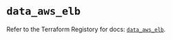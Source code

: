 # `data_aws_elb`

Refer to the Terraform Registory for docs: [`data_aws_elb`](https://registry.terraform.io/providers/hashicorp/aws/5.14.0/docs/data-sources/elb).
